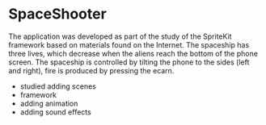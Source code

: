 # SpaceShooter

The application was developed as part of the study of the SpriteKit framework based on materials found on the Internet.
The spaceship has three lives, which decrease when the aliens reach the bottom of the phone screen.
The spaceship is controlled by tilting the phone to the sides (left and right), fire is produced by pressing the ecarn.
- studied adding scenes
- framework
- adding animation
- adding sound effects
